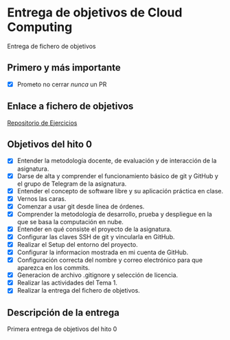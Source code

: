 # Entrega de objetivos de Cloud Computing

Entrega de fichero de objetivos 

## Primero y más importante

* [x] Prometo no cerrar *nunca* un PR

## Enlace a fichero de objetivos 

[Repositorio de Ejercicios](https://github.com/OscarRubioGarcia/CC)

## Objetivos del hito 0
* [x] Entender la metodología docente, de evaluación y de interacción de la asignatura.
* [x] Darse de alta y comprender el funcionamiento básico de git y GitHub y el grupo de Telegram de la asignatura.
* [x] Entender el concepto de software libre y su aplicación práctica en clase.
* [x] Vernos las caras.
* [x] Comenzar a usar git desde línea de órdenes.
* [x] Comprender la metodología de desarrollo, prueba y despliegue en la que se basa la computación en nube.
* [x] Entender en qué consiste el proyecto de la asignatura.
* [x] Configurar las claves SSH de git y vincularla en GitHub.
* [x] Realizar el Setup del entorno del proyecto.
* [x] Configurar la informacion mostrada en mi cuenta de GitHub.
* [x] Configuración correcta del nombre y correo electrónico para que aparezca en los commits.
* [x] Generacion de archivo .gitignore y selección de licencia.
* [x] Realizar las actividades del Tema 1.
* [x] Realizar la entrega del fichero de objetivos.

## Descripción de la entrega

Primera entrega de objetivos del hito 0